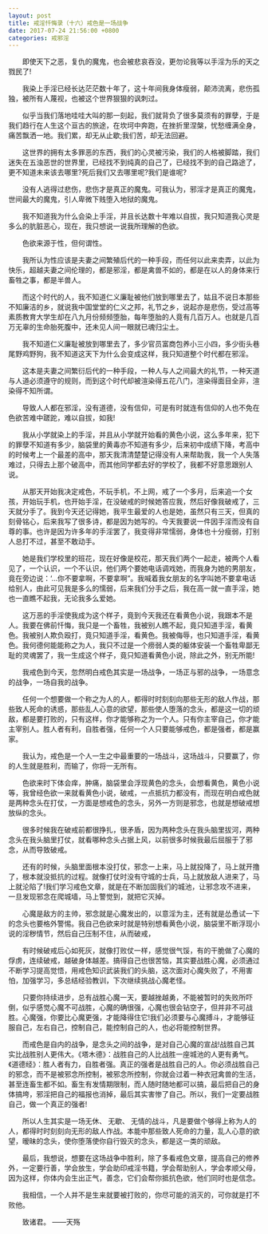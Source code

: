 ```yaml
---
layout: post
title: 戒淫忏悔录（十六）戒色是一场战争
date: 2017-07-24 21:56:00 +0800
categories: 戒邪淫
---
```


　　即使天下之恶，复仇的魔鬼，也会被悲哀吞没，更勿论我等以手淫为乐的天之戮民了!
　　我染上手淫已经长达茫茫数十年了，这十年间我身体瘦弱，颠沛流离，悲伤孤独，被所有人蔑视，也被这个世界狠狠的讽刺过。
　　似乎当我们落地哇哇大叫的那一刻起，我们就背负了很多莫须有的罪孽，于是我们趋行在人生这个亘古的旅途，在坎坷中奔跑，在挫折里涅槃，忧愁缠满全身，痛苦飘洒一地。我们累，却无从止歇;我们苦，却无法回避。
　　这世界的拥有太多罪恶的东西，我们的心灵被污染，我们的人格被脚踏，我们迷失在五浊恶世的世界里，已经找不到纯真的自己了，已经找不到的自己路途了，更不知道未来该去哪里?死后我们又去哪里呢?我们是谁呢?
　　没有人逃得过悲伤，悲伤才是真正的魔鬼。可我认为，邪淫才是真正的魔鬼，世间最大的魔鬼，引人卑微下贱堕入地狱的魔鬼。
　　我不知道我为什么会染上手淫，并且长达数十年难以自拔，我只知道我心灵是多么的肮脏恶心，现在，我只想说一说我所理解的色欲。
　　色欲来源于性，但何谓性。
　　我所认为性应该是夫妻之间繁殖后代的一种手段，而任何以此来卖弄，以此为快乐，超越夫妻之间伦理的，都是邪淫，都是禽兽不如的，都是在以人的身体来行畜牲之事，都是半兽人。
　　而这个时代的人，我不知道仁义廉耻被他们放到哪里去了，姑且不说日本那些不知廉洁的乡，就说我中国堂堂的仁义之邦，礼节之乡，说起亦是悲伤，受过高等素质教育大学生却在八九月份频频堕胎，每年堕胎的人竟有几百万人。也就是几百万无辜的生命胎死腹中，还未见人间一眼就已魂归尘土。
　　我不知道仁义廉耻被放到哪里去了，多少官员富商包养小三小四，多少街头巷尾野鸡野狗，我不知道这天下为什么会变成这样，我只知道整个时代都在邪淫。
　　这本是夫妻之间繁衍后代的一种手段，一种人与人之间最大的礼节，一种天道与人道必须遵守的规则，而到这个时代却被渲染得五花八门，渲染得面目全非，渲染得不知所谓。
　　导致人人都在邪淫，没有道德，没有信仰，可是有时就连有信仰的人也不免在色欲苦难中蹉跎，难以自拔，如我!
　　我从小学就染上的手淫，并且从小学就开始看的黄色小说，这么多年来，犯下的罪孽不知道有多少，脑袋里的黄毒亦不知道有多少，后来初中成绩下降，考高中的时候考上一个最差的高中，那天我清清楚楚记得没有人来帮助我，我一个人失落难过，只得去上那个破高中，而其他同学都去好的学校了，我都不好意思跟别人说。
　　从那天开始我决定戒色，不玩手机，不上网，戒了一个多月，后来追一个女孩，开始玩手机，也开始手淫，在没破戒的时候她答应我，然后好像我破戒了，三天就分手了。我到今天还记得她，我平生最爱的人也是她，虽然只有三天，但真的刻骨铭心，后来我写了很多诗，都是因为她写的。今天我要说一件因手淫而没有自尊的事。也许是因为许多年的手淫罢了，我变得非常懦弱，身体也十分瘦弱，打别人总打不过，甚至不敢动手。
　　她是我们学校里的班花，现在好像是校花，那天我们两个一起走，被两个人看见了，一个认识，一个不认识，他们两个要她电话调戏她，而我身为她的男朋友，竟在旁边说：‘…你不要拿啊，不要拿啊”。我喊着我女朋友的名字叫她不要拿电话给别人，由此可见我是多么的懦弱，后来我们分手之后，我在高一就一直手淫，她也一直瞧不起我，无论我多么爱她。
　　这万恶的手淫使我成为这个样子，竟到今天我还在看黄色小说，我跟本不是人。我要在佛前忏悔，我只是一个畜牲，我被别人瞧不起，竟只知道手淫，看黄色。我被别人欺负殴打，竟只知道手淫，看黄色。我被侮辱，也只知道手淫，看黄色。我何德何能能称之为人，我只不过是一个痨弱人类的躯体安装一个畜牲卑鄙无耻的灵魂罢了，我一生成这个样子，竟只知道看黄色小说，除此之外，别无所能!
　　我戒色到今天，忽然明白戒色其实是一场战争，一场正与邪的战争，一场意念的战争，一场自我的战争。
　　任何一个想要做一个称之为人的人，都得时时刻刻向那些无形的敌人作战，那些致人死命的诱惑，那些乱人心意的欲望，那些使人堕落的念头，都是这一切的顽敌，都是要打败的，只有这样，你才能够称之为一个人。只有你主宰自己，你才能主宰别人。胜人者有利，自胜者强，任何一个人只要能够戒色，都是强者，都是赢家。
　　我认为，戒色是一个人一生之中最重要的一场战斗，这场战斗，只要赢了，你的人生就是胜利，而输了，你将一无所有。
　　色欲来时下体会痒，肿痛，脑袋里会浮现黄色的念头，会想看黄色，黄色小说等，我曾经色欲一来就看黄色小说，破戒，一点抵抗力都没有，而现在明白戒色就是两种念头在打仗，一方面是想戒色的念头，另外一方则是邪念，也就是想破戒想放纵的念头。
　　很多时候我在破戒前都很挣扎，很矛盾，因为两种念头在我头脑里拔河，两种念头在我头脑里打仗，就看哪种念头占据上风，以前很多时候我最后屈服于了邪念，从而导致破戒。
　　还有的时候，头脑里面根本没打仗，邪念一上来，马上就投降了，马上就开撸了，根本就没抵抗的过程。就像打仗时没有守城的士兵，马上就放敌人进来了，马上就沦陷了!我们学习戒色文章，就是在不断加固我们的城池，让邪念攻不进来，一旦发现邪念在爬城墙，马上警觉到，就把它灭掉。
　　心魔是敌方的主帅，邪念就是心魔发出的，以意淫为主，还有就是怂恿试一下的念头也要格外警惕。我自己色欲来时就是特别想看黄色小说，脑袋里不断浮现小说的淫秽情节，然后自己压制不住，从而破戒，
　　有时候破戒后心如死灰，就像打败仗一样，感觉很气馁，有的干脆做了心魔的俘虏，连续破戒，越破身体越差。搞得自己也很苦恼，其实要战胜心魔，必须通过不断学习提高觉悟，用戒色知识武装我们的头脑，这次面对心魔失败了，不用害怕，加强学习，多总结经验教训，下次继续挑战心魔老怪。
　　只要你持续进步，总有战胜心魔一天，要越挫越勇，不能被暂时的失败所吓倒，似乎感觉心魔不可战胜，心魔的确很强，心魔也很会钻空子，但并非不可战胜。心魔强，你要比心魔更强，才能降得住它!我们必须要与心魔搏斗，才能够征服自己，左右自己，控制自己，能控制自己的人，也必将能控制世界。
　　而戒色是自内的战争，是念头之间的战争，是对自己心魔的宣战!战胜自己其实比战胜别人更伟大。《塔木德》：战胜自己的人比战胜一座城池的人更有勇气。《道德经》：胜人者有力，自胜者强。真正的强者是战胜自己的人。你必须战胜自己的邪念，而不是被邪念所控制，被邪念所控制，你就会过着一种衣冠禽兽的生活，甚至连畜生都不如。畜生有发情期限制，而人随时随地都可以搞，最后把自己的身体搞垮，邪淫把自己的福报也消掉，最后其实害惨了自己。所以，我们一定要战胜自己，做一个真正的强者!
　　所以人生其实是一场无休、 无歇、 无情的战斗，凡是要做个够得上称为人的人，都得时时刻刻向无形的敌人作战。本能中那些致人死命的力量，乱人心意的欲望，暧昧的念头，使你堕落使你自行毁灭的念头，都是这一类的顽敌。
　　最后，我想说，想要在这场战争中胜利，除了多看戒色文章，提高自己的修养外，一定要行善，学会放生，学会助印戒淫书籍，学会帮助别人，学会孝顺父母，因为这样，你体内会生出正气，善念，它们会帮你抵抗色欲，他们同时也是信念。
　　我相信，一个人并不是生来就要被打败的，你尽可能的消灭的，可你就是打不败他。
　　致诸君。 ——天殇